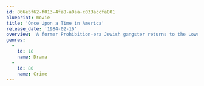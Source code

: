 ```yaml
---
id: 866e5f62-f013-4fa8-a0aa-c033accfa801
blueprint: movie
title: 'Once Upon a Time in America'
release_date: '1984-02-16'
overview: 'A former Prohibition-era Jewish gangster returns to the Lower East Side of Manhattan over thirty years later, where he once again must confront the ghosts and regrets of his old life.'
genres:
  -
    id: 18
    name: Drama
  -
    id: 80
    name: Crime
---
```

